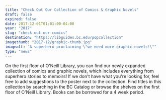 ```yaml
---
title: "Check Out Our Collection of Comics & Graphic Novels"
draft: false
expired: false
date: 2017-12-01T01:01:00-04:00
year: "2017"
slug: "check-out-our-comics"
destination: "https://libguides.bc.edu/popcollection"
imagethumb: "2017-12/graphic-thumb.jpg"
imagealt: "A superhero proclaiming \"we need more graphic novels!\""
type: "news"
---
```


On the first floor of O'Neill Library, you can find our newly expanded collection of comics and graphic novels, which includes everything from superhero stories to memoirs! If we don't have what you're looking for, feel free to add suggestions to the poster next to the collection. Find titles in this collection by searching in the BC Catalog or browse the shelves on the first floor of O'Neill Library. Books can be borrowed for a 4 week period.
